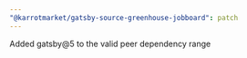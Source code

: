 ```yaml
---
"@karrotmarket/gatsby-source-greenhouse-jobboard": patch
---
```


Added gatsby@5 to the valid peer dependency range
